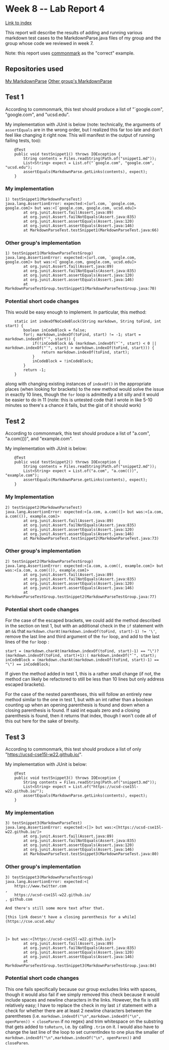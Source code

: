 # Week 8 -- Lab Report 4

[Link to index](./index.html)

This report will describe the results of adding and running various markdown test cases to the MarkdownParse.java files of my group and the group whose code we reviewed in week 7.

Note: this report uses [commonmark](https://spec.commonmark.org/dingus/) as the "correct" example.

## Repositories used

[My MarkdownParse](https://github.com/ekaminetzucsd/markdown-parse)
[Other group's MarkdownParse](https://github.com/YueSteveYin/MarkDownParseGroup)

## Test 1

According to commonmark, this test should produce a list of "`google.com", "google.com", and "ucsd.edu".

My implementation with JUnit is below (note: technically, the arguments of `assertEquals` are in the wrong order, but I realized this far too late and don't feel like changing it right now. This will manifest in the output of running failing tests, too):

```
    @Test
    public void testSnippet1() throws IOException {
		String contents = Files.readString(Path.of("snippet1.md"));
		List<String> expect = List.of("`google.com", "google.com", "ucsd.edu");
		assertEquals(MarkdownParse.getLinks(contents), expect);
    }
```

### My implementation

```
1) testSnippet1(MarkdownParseTest)
java.lang.AssertionError: expected:<[url.com, `google.com, google.com]> but was:<[`google.com, google.com, ucsd.edu]>
        at org.junit.Assert.fail(Assert.java:89)
        at org.junit.Assert.failNotEquals(Assert.java:835)
        at org.junit.Assert.assertEquals(Assert.java:120)
        at org.junit.Assert.assertEquals(Assert.java:146)
        at MarkdownParseTest.testSnippet1(MarkdownParseTest.java:66)
```

### Other group's implementation

```
1) testSnippet1(MarkdownParseTestGroup)
java.lang.AssertionError: expected:<[url.com, `google.com, google.com]> but was:<[`google.com, google.com, ucsd.edu]>
        at org.junit.Assert.fail(Assert.java:89)
        at org.junit.Assert.failNotEquals(Assert.java:835)
        at org.junit.Assert.assertEquals(Assert.java:120)
        at org.junit.Assert.assertEquals(Assert.java:146)
        at MarkdownParseTestGroup.testSnippet1(MarkdownParseTestGroup.java:70)
```

### Potential short code changes

This would be easy enough to implement. In particular, this method:
```
	static int indexOfNoCodeBlock(String markdown, String toFind, int start) {
		boolean inCodeBlock = false;
		for(; markdown,indexOf(toFind, start) != -1; start = markdown.indexOf("`", start)) {
			if(!inCodeBlock && (markdown.indexOf("`", start) < 0 || markdown.indexOf("`", start) > markdown.indexOf(toFind, start))) {
				return markdown.indexOf(toFind, start);
			}
			inCodeBlock = !inCodeBlock;
		}
		return -1;
	}
```

along with changing existing instances of `indexOf()` in the appropriate places (when looking for brackets) to the new method would solve the issue in exactly 10 lines, though the `for` loop is admittedly a bit silly and it would be easier to do in 11 (note: this is untested code that I wrote in like 5-10 minutes so there's a chance it fails, but the gist of it should work)

## Test 2

According to commonmark, this test should produce a list of "a.com", "a.com(())", and "example.com".

My implementation with JUnit is below:

```
    @Test
    public void testSnippet2() throws IOException {
		String contents = Files.readString(Path.of("snippet2.md"));
		List<String> expect = List.of("a.com", "a.com(())", "example.com");
		assertEquals(MarkdownParse.getLinks(contents), expect);
    }
```

### My Implementation

```
2) testSnippet2(MarkdownParseTest)
java.lang.AssertionError: expected:<[a.com, a.com((]> but was:<[a.com, a.com(()), example.com]>
        at org.junit.Assert.fail(Assert.java:89)
        at org.junit.Assert.failNotEquals(Assert.java:835)
        at org.junit.Assert.assertEquals(Assert.java:120)
        at org.junit.Assert.assertEquals(Assert.java:146)
        at MarkdownParseTest.testSnippet2(MarkdownParseTest.java:73)
```

### Other group's implementation

```
2) testSnippet2(MarkdownParseTestGroup)
java.lang.AssertionError: expected:<[a.com, a.com((, example.com]> but was:<[a.com, a.com(()), example.com]>
        at org.junit.Assert.fail(Assert.java:89)
        at org.junit.Assert.failNotEquals(Assert.java:835)
        at org.junit.Assert.assertEquals(Assert.java:120)
        at org.junit.Assert.assertEquals(Assert.java:146)
        at MarkdownParseTestGroup.testSnippet2(MarkdownParseTestGroup.java:77)
```

### Potential short code changes

For the case of the escaped brackets, we could add the method described in the section on test 1, but with an additional check in the `if` statement with an `&&` that `markdown.charAt(markdown.indexOf(toFind, start)-1) != '\'`, remove the last line and third argument of the `for` loop, and add to the last lines of the `for` loop :

```
start = (markdown.charAt(markdown.indexOf(toFind, start)-1) == "\")?(markdown.indexOf(toFind, start)+1):( markdown.indexOf("`", start);
inCodeBlock = (markdown.charAt(markdown.indexOf(toFind, start)-1) == "\") == inCodeBlock;
```
If given the method added in test 1, this is a rather small change (if not, the method can likely be refactored to still be less than 10 lines but only address escaped brackets).

For the case of the nested parentheses, this will follow an entirely new method similar to the one in test 1, but with an int rather than a boolean counting up when an opening parenthesis is found and down when a closing parenthesis is found. If said int equals zero and a closing parenthesis is found, then it returns that index, though I won't code all of this out here for the sake of brevity.

## Test 3

According to commonmark, this test should produce a list of only "https://ucsd-cse15l-w22.github.io/".

My implementation with JUnit is below:
```
    @Test
    public void testSnippet3() throws IOException {
		String contents = Files.readString(Path.of("snippet3.md"));
		List<String> expect = List.of("https://ucsd-cse15l-w22.github.io/");
		assertEquals(MarkdownParse.getLinks(contents), expect);
    }
```

### My implementation

```
3) testSnippet3(MarkdownParseTest)
java.lang.AssertionError: expected:<[]> but was:<[https://ucsd-cse15l-w22.github.io/]>
        at org.junit.Assert.fail(Assert.java:89)
        at org.junit.Assert.failNotEquals(Assert.java:835)
        at org.junit.Assert.assertEquals(Assert.java:120)
        at org.junit.Assert.assertEquals(Assert.java:146)
        at MarkdownParseTest.testSnippet3(MarkdownParseTest.java:80)
```

### Other group's implementation

```
3) testSnippet3(MarkdownParseTestGroup)
java.lang.AssertionError: expected:<[
    https://www.twitter.com
, 
    https://ucsd-cse15l-w22.github.io/
, github.com

And there's still some more text after that.

[this link doesn't have a closing parenthesis for a while](https://cse.ucsd.edu/



]> but was:<[https://ucsd-cse15l-w22.github.io/]>
        at org.junit.Assert.fail(Assert.java:89)
        at org.junit.Assert.failNotEquals(Assert.java:835)
        at org.junit.Assert.assertEquals(Assert.java:120)
        at org.junit.Assert.assertEquals(Assert.java:146)
        at MarkdownParseTestGroup.testSnippet3(MarkdownParseTestGroup.java:84)
```

### Potential short code changes

This one fails specifically because our group excludes links with spaces, though it would also fail if we simply removed this check because it would include spaces and newline characters in the links. However, the fix is still relatively easy; I have to replace the check in my last `if` statement with a check for whether there are at least 2 newline characters between the parentheses (i.e. `markdown.indexOf("\n",markdown.indexOf("\n", openParen)) < closeParen` if no regex) and trim whitespace on the substring that gets added to `toReturn`, i.e. by calling `.trim` on it. I would also have to change the last line of the loop to set currentIndex to one plus the smaller of `markdown.indexOf("\n",markdown.indexOf("\n", openParen))` and `closeParen`.
